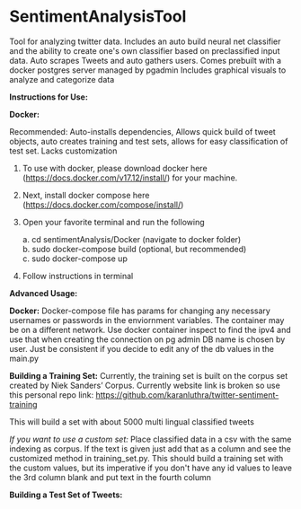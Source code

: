# SentimentAnalysisTool
 Tool for analyzing twitter data. Includes an auto build neural net classifier and the 
 ability to create one's own classifier based on preclassified input data.
 Auto scrapes Tweets and auto gathers users. Comes prebuilt with a docker postgres server managed by pgadmin
 Includes graphical visuals to analyze and categorize data
 
 **Instructions for Use:** 
 
**Docker:**

Recommended: Auto-installs dependencies, Allows quick build of tweet objects, auto creates training 
and test sets, allows for easy classification of test set. Lacks customization
1. To use with docker, please download docker here (https://docs.docker.com/v17.12/install/) for your machine.
2. Next, install docker compose here (https://docs.docker.com/compose/install/)
3. Open your favorite terminal and run the following 
    
    a. cd sentimentAnalysis/Docker (navigate to docker folder) <br />
    b. sudo docker-compose build (optional, but recommended) <br />
    c. sudo docker-compose up
4. Follow instructions in terminal 
    
**Advanced Usage:**

**Docker:**
Docker-compose file has params for changing any necessary usernames or passwords in the enviornment variables.
The container may be on a different network. Use docker container inspect to find the ipv4 and use that
when creating the connection on pg admin
DB name is chosen by user. Just be consistent if you decide to edit any of the db values in the main.py

**Building a Training Set:**
Currently, the training set is built on the corpus set created by Niek Sanders’ Corpus. Currently website link is broken 
so use this personal repo link:
https://github.com/karanluthra/twitter-sentiment-training

This will build a set with about 5000 multi lingual classified tweets

*If you want to use a custom set:*
Place classified data in a csv with the same indexing as corpus. If the text is given just add that as a column 
and see the customized method in training_set.py. This should build a training set with 
the custom values, but its imperative if you don't have any id values to leave the 3rd column blank and put 
text in the fourth column

**Building a Test Set of Tweets:**
